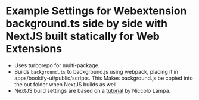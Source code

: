 # Example Settings for Webextension background.ts side by side with NextJS built statically for Web Extensions

- Uses turborepo for multi-package.
- Builds `background.ts` to background.js using webpack, placing it in apps/bookify-ui/public/scripts. This Makes background.js be copied into the out folder when NextJS builds as well.
- NextJS build settings are based on a [tutorial](https://thedatalife.com/building-a-nextjs-chrome-firefox-extension) by Niccolo Lampa.
